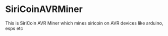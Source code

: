 # SiriCoinAVRMiner
This is SiriCoin AVR Miner which mines siricoin on AVR devices like arduino, esps etc
